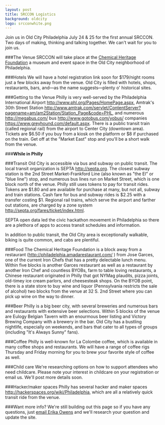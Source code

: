 ```yaml
---
layout: post
title: SRCCON Logistics
background: oldcity
logo: srcconwhite.png
---
```

<p class="bodybig">Join us in Old City Philadelphia July 24 & 25 for the first annual SRCCON. Two days of making, thinking and talking together. We can't wait for you to join us.</p>

###The Venue
SRCCON will take place at the [Chemical Heritage Foundation](http://www.chemheritage.org/) a museum and event space in the Old City neighborhood of Philadelphia.

###Hotels
We will have a hotel registration link soon for $179/night rooms just a few blocks away from the venue. Old City is filled with hotels, shops, restaurants, bars, and—as the name suggests—plenty o' historical sites.

###Getting to the Venue
Philly is very well-served by the Philadelphia International Airport http://www.phl.org/Pages/HomePage.aspx, Amtrak's 30th Street Station http://www.amtrak.com/servlet/ContentServer?pagename=am/am2Station/Station_Page&code=PHL, and numerous http://megabus.com/ bus http://www.gotobus.com/yobus/ companies https://www.greyhound.com/default.aspx.
There is a public transit train (called regional rail) from the airport to Center City (downtown area). Tickets are $6.50 if you buy from a kiosk on the platform or $8 if purchased on the train. Get off at the "Market East" stop and you'll be a short walk from the venue.

###**While in Philly**

###Transit
Old City is accessible via bus and subway on public transit. The local transit organization is SEPTA http://septa.org. The closest subway station is the 2nd Street Market-Frankford Line (also known as "the El" or "blue line") stop, and numerous bus lines run on Market Street, which is one block north of the venue. Philly still uses tokens to pay for transit rides. Tokens are $1.80 and are available for purchase at many, but not all, subway and train stations. Cash fare for bus and subway rides is $2.25 with a transfer costing $1. Regional rail trains, which serve the airport and farther out stations, are charged by a zone system http://septa.org/fares/ticket/index.html.

SEPTA open data led the civic hackathon movement in Philadelphia so there are a plethora of apps to access transit schedules and information.

In addition to public transit, the Old City area is exceptionally walkable, biking is quite common, and cabs are plentiful.

###Food
The Chemical Heritage Foundation is a block away from a restaurant (http://philadelphia.amadarestaurant.com/ ) from Jose Garces, one of the current Iron Chefs that has a pretty delectable lunch menu. Within five blocks is another Garces restaurant as well as a restaurant by another Iron Chef and countless BYOBs, farm to table loving restaurants, a Chinese restaurant originated in Philly that got NYMag plaudits, pizza joints, old-timey ice cream parlors, and cheesesteak shops. On the BYOB point, there is a state store to buy wine and liquor (Pennsylvania restricts the sale of alcohol) two blocks from the venue at 32 S. 2nd Street where you can pick up wine on the way to dinner.

###Beer
Philly is a big beer city, with several breweries and numerous bars and restaurants with extensive beer selections. Within 5 blocks of the venue are Eulogy Belgian Tavern with an enourmous beer listing and Victory Brewing Company with a brewery in the bar. Old City has a bustling nightlife, especially on weekends, and bars that cater to all types of groups (including "It's Always Sunny" fans).

###Coffee
Philly is well-known for La Colombe coffee, which is available in many coffee shops and restaurants. We will have a range of coffee rigs Thursday and Friday morning for you to brew your favorite style of coffee as well.

###Child care
We're researching options on how to support attendees who need childcare. Please note your interest in childcare on your registration or email us. We'll post more details soon.

###Hacker/maker spaces
Philly has several hacker and maker spaces http://hackerspaces.org/wiki/Philadelphia, which are all a relatively quick transit ride from the venue.

###Want more info?
We're still building out this page so if you have any questions, just [email Erika Owens](mailto:erikao@mozillafoundation.org) and we'll research your question and update the site.
